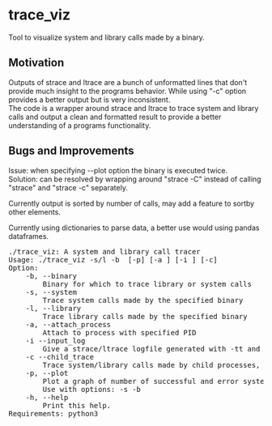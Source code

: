 # trace_viz
Tool to visualize system and library calls made by a binary.

## Motivation
Outputs of strace and ltrace are a bunch of unformatted lines that don't provide much insight to the programs behavior. While using "-c" option provides a better output but is very inconsistent.\
The code is a wrapper around strace and ltrace to trace system and library calls and output a clean and formatted result to provide a better understanding of a programs functionality. 

## Bugs and Improvements
Issue: when specifying --plot option the binary is executed twice.\
Solution: can be resolved by wrapping around "strace -C" instead of calling "strace" and "strace -c" separately.

Currently output is sorted by number of calls, may add a feature to sortby other elements.

Currently using dictionaries to parse data, a better use would using pandas dataframes.

<pre>
./trace_viz: A system and library call tracer
Usage: ./trace_viz -s/l -b <binary> [-p] [-a <PID>] [-i <logfile>] [-c]
Option:
    -b, --binary
        Binary for which to trace library or system calls
    -s, --system
        Trace system calls made by the specified binary
    -l, --library
        Trace library calls made by the specified binary
    -a, --attach_process
        Attach to process with specified PID
    -i --input_log
        Give a strace/ltrace logfile generated with -tt and -T options to parse its output 
    -c --child_trace
        Trace system/library calls made by child processes, disabled by default
    -p, --plot
        Plot a graph of number of successful and error system calls, limited usage
        Use with options: -s -b
    -h, --help
        Print this help.
Requirements: python3
</pre>

